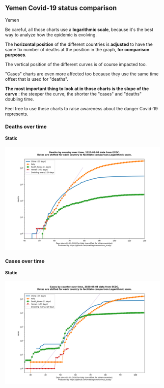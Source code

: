 ## Yemen Covid-19 status comparison 

Yemen



Be careful, all those charts use a **logarithmic scale**, because it's the best way to analyze how the epidemic is evolving.
 
The **horizontal position** of the different countries is **adjusted** to have the same fix number of deaths at the position in the graph, **for comparison purposes**.

The vertical position of the different curves is of course impacted too.

"Cases" charts are even more affected too because they use the same time offset that is used for "deaths".

**The most important thing to look at in those charts is the slope of the curve** : the steeper the curve, the shorter the "cases" and "deaths" doubling time.

Feel free to use these charts to raise awareness about the danger Covid-19 represents. 


 
### Deaths over time
 
#### Static
![Yemen covid-19 deaths static chart](https://raw.githubusercontent.com/madlag/coronavirus_study/master/notebooks/graphs/2020-05-08/countries/Yemen/2020-05-08_Yemen_deaths.png "Yemen covid-19 deaths static chart")   

 
### Cases over time
 
#### Static
![Yemen covid-19 cases static chart](https://raw.githubusercontent.com/madlag/coronavirus_study/master/notebooks/graphs/2020-05-08/countries/Yemen/2020-05-08_Yemen_cases.png "Yemen covid-19 cases static chart")   

